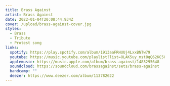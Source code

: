 ```yaml
---
title: Brass Against
artist: Brass Against
date: 2022-01-04T20:08:44.934Z
cover: /upload/brass-against-cover.jpg
styles:
  - Brass
  - Tribute
  - Protest song
links:
  spotify: https://play.spotify.com/album/1913aaFRHUUj4LxxBNTw79
  youtube: https://music.youtube.com/playlist?list=OLAK5uy_mst8qQ62KC5QYicl7zrA38z0plFJJdqec
  applemusic: https://music.apple.com/album/brass-against/1483295648
  soundcloud: https://soundcloud.com/brassagainst/sets/brass-against
  bandcamp: ""
  deezer: https://www.deezer.com/album/113782622
---
```

